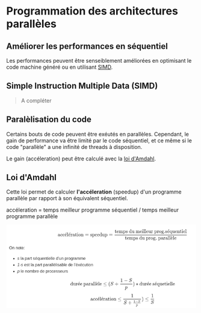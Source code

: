 # Programmation des architectures parallèles

## Améliorer les performances en séquentiel

Les performances peuvent être senseiblement améliorées en optimisant le code machine généré ou en utilisant [SIMD](#Simple-Instruction-Multiple-Data-(SIMD)).

## Simple Instruction Multiple Data (SIMD)

> A compléter

## Paralèlisation du code

Certains bouts de code peuvent être exéutés en parallèles. Cependant, le gain de performance va être limité par le code séquentiel, et ce même si le code "parallèle" a une infinité de threads à disposition.

Le gain (accéleration) peut être calculé avec la  [loi d'Amdahl](#Loi-d'Amdahl).

## Loi d'Amdahl

Cette loi permet de calculer **l'accéleration** (speedup) d'un programme parallèle par rapport à son équivalent séquentiel.

accéleration = temps meilleur programme séquentiel / temps meilleur programme parallèle

![](assets/amdahl.png)